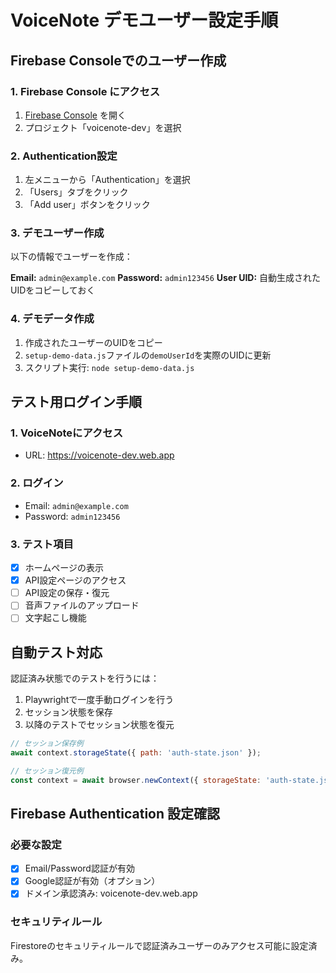 # VoiceNote デモユーザー設定手順

## Firebase Consoleでのユーザー作成

### 1. Firebase Console にアクセス
1. [Firebase Console](https://console.firebase.google.com/) を開く
2. プロジェクト「voicenote-dev」を選択

### 2. Authentication設定
1. 左メニューから「Authentication」を選択
2. 「Users」タブをクリック
3. 「Add user」ボタンをクリック

### 3. デモユーザー作成
以下の情報でユーザーを作成：

**Email:** `admin@example.com`
**Password:** `admin123456`
**User UID:** 自動生成されたUIDをコピーしておく

### 4. デモデータ作成
1. 作成されたユーザーのUIDをコピー
2. `setup-demo-data.js`ファイルの`demoUserId`を実際のUIDに更新
3. スクリプト実行: `node setup-demo-data.js`

## テスト用ログイン手順

### 1. VoiceNoteにアクセス
- URL: https://voicenote-dev.web.app

### 2. ログイン
- Email: `admin@example.com`
- Password: `admin123456`

### 3. テスト項目
- [x] ホームページの表示
- [x] API設定ページのアクセス
- [ ] API設定の保存・復元
- [ ] 音声ファイルのアップロード
- [ ] 文字起こし機能

## 自動テスト対応

認証済み状態でのテストを行うには：

1. Playwrightで一度手動ログインを行う
2. セッション状態を保存
3. 以降のテストでセッション状態を復元

```javascript
// セッション保存例
await context.storageState({ path: 'auth-state.json' });

// セッション復元例  
const context = await browser.newContext({ storageState: 'auth-state.json' });
```

## Firebase Authentication 設定確認

### 必要な設定
- [x] Email/Password認証が有効
- [x] Google認証が有効（オプション）
- [x] ドメイン承認済み: voicenote-dev.web.app

### セキュリティルール
Firestoreのセキュリティルールで認証済みユーザーのみアクセス可能に設定済み。